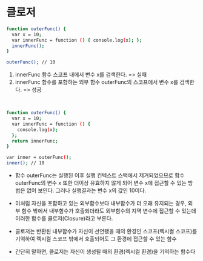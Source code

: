 # 클로저

```sh
function outerFunc() {
  var x = 10;
  var innerFunc = function () { console.log(x); };
  innerFunc();
}

outerFunc(); // 10
```

1. innerFunc 함수 스코프 내에서 변수 x를 검색한다. => 실패
2. innerFunc 함수를 포함하는 외부 함수 outerFunc의 스코프에서 변수 x를 검색한다. => 성공

<br />

```sh
function outerFunc() {
  var x = 10;
  var innerFunc = function () {
    console.log(x);
  };
  return innerFunc;
}

var inner = outerFunc();
inner(); // 10
```

-  함수 outerFunc는 실행된 이후 실행 컨텍스트 스택에서 제거되었으므로 함수 outerFunc의 변수 x 또한 더이상 유효하지 않게 되어 변수 x에 접근할 수 있는 방법은 없어 보인다. 그러나 실행결과는 변수 x의 값인 10이다.

-  이처럼 자신을 포함하고 있는 외부함수보다 내부함수가 더 오래 유지되는 경우, 외부 함수 밖에서 내부함수가 호출되더라도 외부함수의 지역 변수에 접근할 수 있는데 이러한 함수를 클로저(Closure)라고 부른다.

-  클로저는 반환된 내부함수가 자신이 선언됐을 때의 환경인 스코프(렉시컬 스코프)를 기억하여 렉시컬 스코프 밖에서 호출되어도 그 환경에 접근할 수 있는 함수

-  간단히 말하면, 클로저는 자신이 생성될 때의 환경(렉시컬 환경)을 기억하는 함수다
